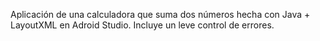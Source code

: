 Aplicación de una calculadora que suma dos números hecha con Java + LayoutXML en Adroid Studio.
Incluye un leve control de errores.
